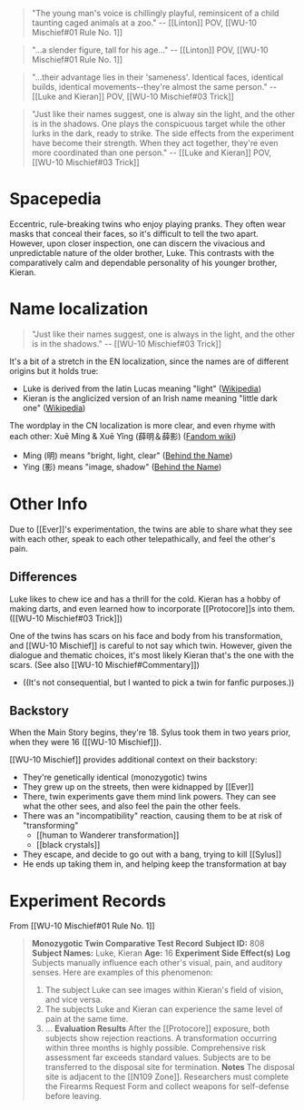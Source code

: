 > "The young man's voice is chillingly playful, reminsicent of a child taunting caged animals at a zoo."
> -- [[Linton]] POV, [[WU-10 Mischief#01 Rule No. 1]]

> "...a slender figure, tall for his age..."
> -- [[Linton]] POV, [[WU-10 Mischief#01 Rule No. 1]]

> "...their advantage lies in their 'sameness'. Identical faces, identical builds, identical movements--they're almost the same person."
> -- [[Luke and Kieran]] POV, [[WU-10 Mischief#03 Trick]]

> "Just like their names suggest, one is alway sin the light, and the other is in the shadows. One plays the conspicuous target while the other lurks in the dark, ready to strike. The side effects from the experiment have become their strength. When they act together, they're even more coordinated than one person."
> -- [[Luke and Kieran]] POV, [[WU-10 Mischief#03 Trick]]


# Spacepedia
Eccentric, rule-breaking twins who enjoy playing pranks. They often wear masks that conceal their faces, so it's difficult to tell the two apart. However, upon closer inspection, one can discern the vivacious and unpredictable nature of the older brother, Luke. This contrasts with the comparatively calm and dependable personality of his younger brother, Kieran.

# Name localization
> "Just like their names suggest, one is always in the light, and the other is in the shadows."
> -- [[WU-10 Mischief#03 Trick]]

It's a bit of a stretch in the EN localization, since the names are of different origins but it holds true:
* Luke is derived from the latin Lucas meaning "light" ([Wikipedia](https://en.wikipedia.org/wiki/Luke_(given_name)))
* Kieran is the anglicized version of an Irish name meaning "little dark one" ([Wikipedia](https://en.wikipedia.org/wiki/Ciarán))

The wordplay in the CN localization is more clear, and even rhyme with each other: Xuē Míng & Xuē Yǐng (薛明＆薛影) ([Fandom wiki](https://loveanddeepspace.fandom.com/wiki/Luke_and_Kieran))
* Ming (明) means "bright, light, clear" ([Behind the Name](https://www.behindthename.com/name/ming))
* Ying (影) means "image, shadow" ([Behind the Name](https://www.behindthename.com/name/ying))

# Other Info
Due to [[Ever]]'s experimentation, the twins are able to share what they see with each other, speak to each other telepathically, and feel the other's pain.

## Differences
Luke likes to chew ice and has a thrill for the cold. Kieran has a hobby of making darts, and even learned how to incorporate [[Protocore]]s into them. ([[WU-10 Mischief#03 Trick]])

One of the twins has scars on his face and body from his transformation, and [[WU-10 Mischief]] is careful to not say which twin. However, given the dialogue and thematic choices, it's most likely Kieran that's the one with the scars. (See also [[WU-10 Mischief#Commentary]])
* ((It's not consequential, but I wanted to pick a twin for fanfic purposes.))

## Backstory

When the Main Story begins, they're 18. Sylus took them in two years prior, when they were 16 ([[WU-10 Mischief]]).

[[WU-10 Mischief]] provides additional context on their backstory:
* They're genetically identical (monozygotic) twins
* They grew up on the streets, then were kidnapped by [[Ever]]
* There, twin experiments gave them mind link powers. They can see what the other sees, and also feel the pain the other feels.
* There was an "incompatibility" reaction, causing them to be at risk of "transforming"
	* [[human to Wanderer transformation]]
	* [[black crystals]]
* They escape, and decide to go out with a bang, trying to kill [[Sylus]]
* He ends up taking them in, and helping keep the transformation at bay

# Experiment Records
From [[WU-10 Mischief#01 Rule No. 1]]

> **Monozygotic Twin Comparative Test Record**
> **Subject ID:** 808
> **Subject Names:** Luke, Kieran
> **Age:** 16
> **Experiment Side Effect(s) Log**
> Subjects manually influence each other's visual, pain, and auditory senses. Here are examples of this phenomenon:
> 1. The subject Luke can see images within Kieran's field of vision, and vice versa.
> 2. The subjects Luke and Kieran can experience the same level of pain at the same time.
> 3. ...
> **Evaluation Results**
> After the [[Protocore]] exposure, both subjects show rejection reactions. A transformation occurring within three months is highly possible.
> Comprehensive risk assessment far exceeds standard values. Subjects are to be transferred to the disposal site for termination.
> **Notes**
> The disposal site is adjacent to the [[N109 Zone]]. Researchers must complete the Firearms Request Form and collect weapons for self-defense before leaving.
